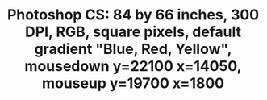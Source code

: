 ---
ee_id: '142'
site: '1'
type: '2'
long_id: 2010-045 Photoshop CS
url: 2010-045-photoshop-cs
title: 'Photoshop CS: 84 by 66 inches, 300 DPI, RGB, square pixels, default gradient
  "Blue, Red, Yellow", mousedown y=22100 x=14050, mouseup y=19700 x=1800'
year: '2010'
medium: Chromogenic print
commission:
add_credit:
dims: 84 x 66 inches
pitch:
ps:
live_url:
related:
youtube:
imgs: photoshop-2010-045-full-cropped-database-ropac.jpg
subheading:
year2: '2010'
download:
add_credits:
related_code:
layout: things-i-made
---